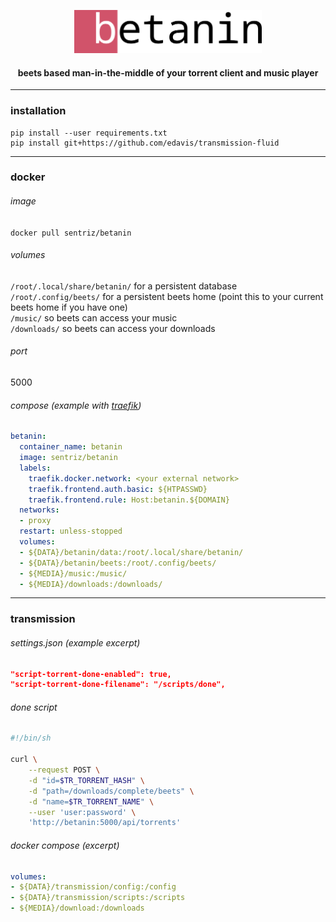 <p align="center">
  <img width="300" src="https://github.com/sentriz/betanin/blob/master/betanin/client/src/assets/logo.png?raw=true">
</p>
<h4 align="center">beets based man-in-the-middle of your torrent client and music player</h4>

<hr>

### installation

    pip install --user requirements.txt
    pip install git+https://github.com/edavis/transmission-fluid
    
<hr>

### docker
###### image
`docker pull sentriz/betanin`  
###### volumes
`/root/.local/share/betanin/` for a persistent database  
`/root/.config/beets/` for a persistent beets home (point this to your current beets home if you have one)  
`/music/` so beets can access your music  
`/downloads/` so beets can access your downloads  
###### port
5000
###### compose (example with [traefik](https://traefik.io/))
```yml
betanin:
  container_name: betanin
  image: sentriz/betanin
  labels:
    traefik.docker.network: <your external network>
    traefik.frontend.auth.basic: ${HTPASSWD}
    traefik.frontend.rule: Host:betanin.${DOMAIN}
  networks:
  - proxy
  restart: unless-stopped
  volumes:
  - ${DATA}/betanin/data:/root/.local/share/betanin/
  - ${DATA}/betanin/beets:/root/.config/beets/
  - ${MEDIA}/music:/music/
  - ${MEDIA}/downloads:/downloads/
```

<hr>

### transmission
###### settings.json (example excerpt)
```json
"script-torrent-done-enabled": true,
"script-torrent-done-filename": "/scripts/done",
```
###### done script
```bash
#!/bin/sh

curl \
    --request POST \
    -d "id=$TR_TORRENT_HASH" \
    -d "path=/downloads/complete/beets" \
    -d "name=$TR_TORRENT_NAME" \
    --user 'user:password' \
    'http://betanin:5000/api/torrents'
```
###### docker compose (excerpt)
```yaml
volumes:
- ${DATA}/transmission/config:/config
- ${DATA}/transmission/scripts:/scripts
- ${MEDIA}/download:/downloads
```
